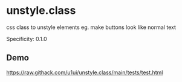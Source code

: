 # unstyle.class
css class to unstyle elements eg. make buttons look like normal text

Specificity: 0.1.0

## Demo
https://raw.githack.com/u1ui/unstyle.class/main/tests/test.html  

